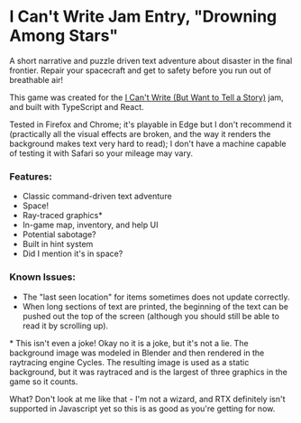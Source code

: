# I Can't Write Jam Entry, "Drowning Among Stars"

A short narrative and puzzle driven text adventure about disaster in the final frontier.  Repair your spacecraft and get to safety before you run out of breathable air!

This game was created for the [I Can't Write (But Want to Tell a Story)](https://itch.io/jam/i-cant-write-but-want-to-tell-a-story) jam, and built with TypeScript and React.

Tested in Firefox and Chrome; it's playable in Edge but I don't recommend it (practically all the visual effects are broken, and the way it renders the background makes text very hard to read); I don't have a machine capable of testing it with Safari so your mileage may vary.

### Features:

 - Classic command-driven text adventure
 - Space!
 - Ray-traced graphics\*
 - In-game map, inventory, and help UI
 - Potential sabotage?
 - Built in hint system
 - Did I mention it's in space?

### Known Issues:

 - The "last seen location" for items sometimes does not update correctly.
 - When long sections of text are printed, the beginning of the text can be pushed out the top of the screen (although you should still be able to read it by scrolling up).

\* This isn't even a joke! Okay no it is a joke, but it's not a lie.  The background image was modeled in Blender and then rendered in the raytracing engine Cycles.  The resulting image is used as a static background, but it was raytraced and is the largest of three graphics in the game so it counts.

What?  Don't look at me like that - I'm not a wizard, and RTX definitely isn't supported in Javascript yet so this is as good as you're getting for now.
